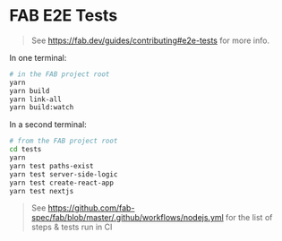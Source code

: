 # FAB E2E Tests

> See https://fab.dev/guides/contributing#e2e-tests for more info.

In one terminal:

```sh
# in the FAB project root
yarn
yarn build
yarn link-all
yarn build:watch
```

In a second terminal:

```sh
# from the FAB project root
cd tests
yarn
yarn test paths-exist
yarn test server-side-logic
yarn test create-react-app
yarn test nextjs
```

> See https://github.com/fab-spec/fab/blob/master/.github/workflows/nodejs.yml for the list of steps & tests run in CI
